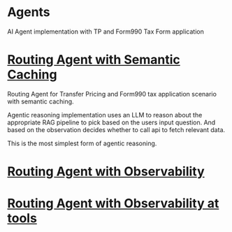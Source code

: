 # Agents
AI Agent implementation with TP and Form990 Tax Form application

# [Routing Agent with Semantic Caching](https://github.com/aswinaus/Agents/blob/main/Routing_Agent_with_Semantic_Caching.ipynb)  
Routing Agent for Transfer Pricing and Form990 tax application scenario with semantic caching. 

Agentic reasoning implementation uses an LLM to reason about the appropriate RAG pipeline to pick based on the users input question. And based on the observation decides whether to call api to fetch relevant data.

This is the most simplest form of agentic reasoning.
# [Routing Agent with Observability](https://github.com/aswinaus/Agents/blob/main/Routing_Agent_Observability.ipynb)
# [Routing Agent with Observability at tools](https://github.com/aswinaus/Agents/blob/main/Routing_Agent_Observability_at_tools.ipynb)

